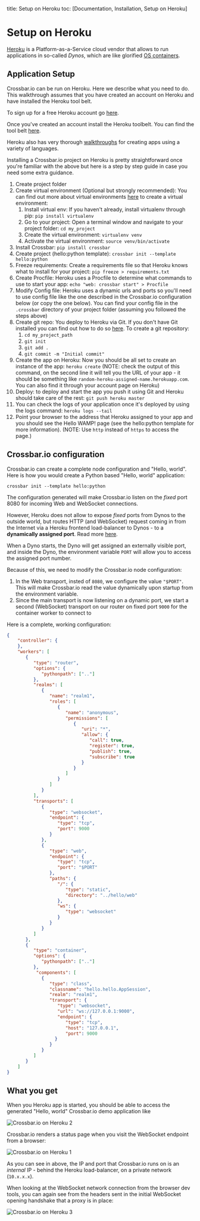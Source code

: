 title: Setup on Heroku
toc: [Documentation, Installation, Setup on Heroku]

# Setup on Heroku

[Heroku](https://www.heroku.com/) is a Platform-as-a-Service cloud vendor that allows to run applications in so-called *Dynos*, which are like glorified [OS containers](http://en.wikipedia.org/wiki/Operating_system%E2%80%93level_virtualization).

## Application Setup

Crossbar.io can be run on Heroku. Here we describe what you need to do.
This walkthrough assumes that you have created an account on Heroku and have installed the Heroku tool belt.

To sign up for a free Heroku account go [here](https://signup.heroku.com/).

Once you've created an account install the Heroku toolbelt. You can find the tool belt [here](https://toolbelt.heroku.com/).

Heroku also has very thorough [walkthroughs](https://devcenter.heroku.com/start) for creating apps using a variety of languages.

Installing a Crossbar.io project on Heroku is pretty straightforward once you're familiar with the above but here is a step by step guide in case you need some extra guidance.

1. Create project folder
2. Create virtual environment (Optional but strongly recommended): You can find out more about virtual environments [here](http://docs.python-guide.org/en/latest/dev/virtualenvs/) to create a virtual environment:
	1. Install virtual env: If you haven't already, install virtualenv through pip: `pip install virtualenv`
	2. Go to your project: Open a terminal window and navigate to your project folder: `cd my_project`
	3. Create the virtual environment: `virtualenv venv`
	4. Activate the virtual environment: `source venv/bin/activate`
3. Install Crossbar: `pip install crossbar`
4. Create project (hello:python template): `crossbar init --template hello:python`
6. Freeze requirements: Create a requirements file  so that Heroku knows what to install for your project: `pip freeze > requirements.txt`
7. Create Procfile: Heroku uses a Procfile to determine what commands to use to start your app: `echo "web: crossbar start" > Procfile`
9. Modify Config file: Heroku uses a dynamic urls and ports so you'll need to use config file like the one described in the Crossbar.io configuration below (or copy the one below). You can find your config file in the `.crossbar` directory of your project folder (assuming you followed the steps above)
10. Create git repo: You deploy to Heroku via Git. If you don't have Git installed you can find out how to do so [here](http://git-scm.com/book/en/v2/Getting-Started-Installing-Git). To create a git repository:
	1. `cd my_project_path`
	2. `git init`
	3. `git add .`
	4. `git commit -m "Initial commit"`
11. Create the app on Heroku: Now you should be all set to create an instance of the app: `heroku create` (NOTE: check the output of this command, on the second line it will tell you the URL of your app - it should be something like `random-heroku-assigned-name.herokuapp.com`. You can also find it through your account page on Heroku)
12. Deploy: to deploy and start the app you push it using Git and Heroku should take care of the rest: `git push heroku master`
13. You can check the logs of your application once it's deployed by using the logs command: `heroku logs --tail`
14. Point your browser to the address that Heroku assigned to your app and you should see the Hello WAMP! page (see the hello:python template for more information). (NOTE: Use `http` instead of `https` to access the page.)

## Crossbar.io configuration

Crossbar.io can create a complete node configuration and "Hello, world". Here is how you would create a Python based "Hello, world" application:

    crossbar init --template hello:python

The configuration generated will make Crossbar.io listen on the *fixed* port 8080 for incoming Web and WebSocket connections.

However, Heroku does not allow to expose *fixed* ports from Dynos to the outside world, but routes HTTP (and WebSocket) request coming in from the Internet via a Heroku frontend load-balancer to Dynos - to a **dynamically assigned port**. Read more [here](https://devcenter.heroku.com/articles/http-routing).

When a Dyno starts, the Dyno will get assigned an externally visible port, and inside the Dyno, the environment variable `PORT` will allow you to access the assigned port number.

Because of this, we need to modify the Crossbar.io node configuration:

1. In the Web transport, insted of `8080`, we configure the value `"$PORT"`. This will make Crossbar.io read the value dynamically upon startup from the environment variable.
2. Since the main transport is now listening on a dynamic port, we start a second (WebSocket) transport on our router on fixed port `9000` for the container worker to connect to

Here is a complete, working configuration:

```json
{
    "controller": {
    },
    "workers": [
       {
          "type": "router",
          "options": {
             "pythonpath": [".."]
          },
          "realms": [
             {
                "name": "realm1",
                "roles": [
                   {
                      "name": "anonymous",
                      "permissions": [
                         {
                            "uri": "*",
                            "allow": {
                               "call": true,
                               "register": true,
                               "publish": true,
                               "subscribe": true
                            }
                         }
                      ]
                   }
                ]
             }
          ],
          "transports": [
             {
                "type": "websocket",
                "endpoint": {
                   "type": "tcp",
                   "port": 9000
                }
             },
             {
                "type": "web",
                "endpoint": {
                   "type": "tcp",
                   "port": "$PORT"
                },
                "paths": {
                   "/": {
                      "type": "static",
                      "directory": "../hello/web"
                   },
                   "ws": {
                      "type": "websocket"
                   }
                }
             }
          ]
       },
       {
          "type": "container",
          "options": {
             "pythonpath": [".."]
          },
           "components": [
             {
                "type": "class",
                "classname": "hello.hello.AppSession",
                "realm": "realm1",
                "transport": {
                   "type": "websocket",
                   "url": "ws://127.0.0.1:9000",
                   "endpoint": {
                      "type": "tcp",
                      "host": "127.0.0.1",
                      "port": 9000
                  }
                }
             }
          ]
       }
    ]
}
```

## What you get

When you Heroku app is started, you should be able to access the generated "Hello, world" Crossbar.io demo application like

![Crossbar.io on Heroku 2](/static/img/docs/heroku2.png)

Crossbar.io renders a status page when you visit the WebSocket endpoint from a browser:

![Crossbar.io on Heroku 1](/static/img/docs/heroku1.png)

As you can see in above, the IP and port that Crossbar.io runs on is an *internal* IP - behind the Heroku load-balancer, on a private network (`10.x.x.x`).

When looking at the WebSocket network connection from the browser dev tools, you can again see from the headers sent in the initial WebSocket opening handshake that a proxy is in place:

![Crossbar.io on Heroku 3](/static/img/docs/heroku3.png)
